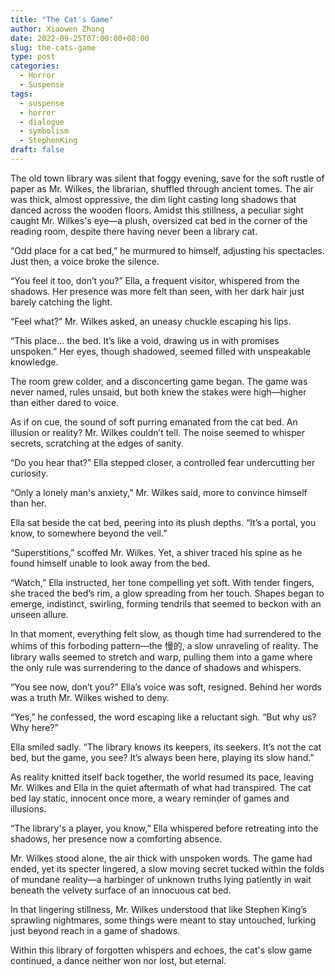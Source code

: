 ```yaml
---
title: "The Cat's Game"
author: Xiaowen Zhang
date: 2022-09-25T07:00:00+08:00
slug: the-cats-game
type: post
categories:
  - Horror
  - Suspense
tags:
  - suspense
  - horror
  - dialogue
  - symbolism
  - StephenKing
draft: false
---
```


The old town library was silent that foggy evening, save for the soft rustle of paper as Mr. Wilkes, the librarian, shuffled through ancient tomes. The air was thick, almost oppressive, the dim light casting long shadows that danced across the wooden floors. Amidst this stillness, a peculiar sight caught Mr. Wilkes's eye—a plush, oversized cat bed in the corner of the reading room, despite there having never been a library cat.

“Odd place for a cat bed,” he murmured to himself, adjusting his spectacles. Just then, a voice broke the silence.

“You feel it too, don’t you?” Ella, a frequent visitor, whispered from the shadows. Her presence was more felt than seen, with her dark hair just barely catching the light.

“Feel what?” Mr. Wilkes asked, an uneasy chuckle escaping his lips.

“This place... the bed. It’s like a void, drawing us in with promises unspoken.” Her eyes, though shadowed, seemed filled with unspeakable knowledge.

The room grew colder, and a disconcerting game began. The game was never named, rules unsaid, but both knew the stakes were high—higher than either dared to voice. 

As if on cue, the sound of soft purring emanated from the cat bed. An illusion or reality? Mr. Wilkes couldn’t tell. The noise seemed to whisper secrets, scratching at the edges of sanity.

“Do you hear that?” Ella stepped closer, a controlled fear undercutting her curiosity.

“Only a lonely man's anxiety,” Mr. Wilkes said, more to convince himself than her. 

Ella sat beside the cat bed, peering into its plush depths. “It’s a portal, you know, to somewhere beyond the veil.”

“Superstitions,” scoffed Mr. Wilkes. Yet, a shiver traced his spine as he found himself unable to look away from the bed.

“Watch,” Ella instructed, her tone compelling yet soft. With tender fingers, she traced the bed’s rim, a glow spreading from her touch. Shapes began to emerge, indistinct, swirling, forming tendrils that seemed to beckon with an unseen allure.

In that moment, everything felt slow, as though time had surrendered to the whims of this forboding pattern—the 慢的, a slow unraveling of reality. The library walls seemed to stretch and warp, pulling them into a game where the only rule was surrendering to the dance of shadows and whispers.

“You see now, don’t you?” Ella’s voice was soft, resigned. Behind her words was a truth Mr. Wilkes wished to deny.

“Yes,” he confessed, the word escaping like a reluctant sigh. “But why us? Why here?”

Ella smiled sadly. “The library knows its keepers, its seekers. It’s not the cat bed, but the game, you see? It’s always been here, playing its slow hand.”

As reality knitted itself back together, the world resumed its pace, leaving Mr. Wilkes and Ella in the quiet aftermath of what had transpired. The cat bed lay static, innocent once more, a weary reminder of games and illusions.

“The library's a player, you know,” Ella whispered before retreating into the shadows, her presence now a comforting absence.

Mr. Wilkes stood alone, the air thick with unspoken words. The game had ended, yet its specter lingered, a slow moving secret tucked within the folds of mundane reality—a harbinger of unknown truths lying patiently in wait beneath the velvety surface of an innocuous cat bed.

In that lingering stillness, Mr. Wilkes understood that like Stephen King’s sprawling nightmares, some things were meant to stay untouched, lurking just beyond reach in a game of shadows. 

Within this library of forgotten whispers and echoes, the cat's slow game continued, a dance neither won nor lost, but eternal.